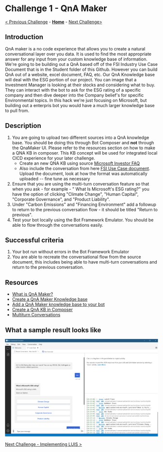 # Challenge 1 - QnA Maker
[< Previous Challenge](./Challenge0-Setup.md) - **[Home](../readme.md)** - [Next Challenge>](./Challenge2-LUIS.md)
## Introduction
QnA maker is a no code experience that allows you to create a natural conversational layer over you data. It is used to find the most appropriate answer for any input from your custom knowledge base of information. We're going to be building out a QnA based off of the FSI Industry Use Case Document that is in the Student folder of this Github. However you can build QnA out of a website, excel document, FAQ, etc. Our QnA Knowledge base will deal with the ESG portion of our project. You can image that a Investment Manager is looking at their stocks and considering what to buy. They can interact with the bot to ask for the ESG rating of a specific company and then dive deeper into  the Company belief's for specific Environmental topics. In this hack we're just focusing on Microsoft, but building out a enterpris bot you would have a much larger knowledge base to pull from.


## Description
1. You are going to upload two different sources into a QnA knowledge base. You should be doing this through Bot Composer and **not** through the QnaMaker UI. Please refer to the resources section on how to make a QNA KB in composer. This KB concept will be used for integrated local CICD experience for your later challenge.
	- Create an new QNA KB using source [Microsoft Investor FAQ](https://www.microsoft.com/en-us/Investor/FAQ.aspx)
	- Also include the conversation from here [FSI Use Case document](./Resources/T20-FSI-ESG-BOT-ACS-IndustryUseCase.docx). Upload the document, look at how the format was automatically uploaded -- fine tune as necessary
3. Ensure that you are using the multi-turn conversation feature so that when you ask - for example - " What Is Microsoft's ESG rating?" you have the option of clicking "Climate Change", "Human Capital", "Corporate Governance", and "Product Liability".
4. Under "Carbon Emissions" and "Financing Environment" add a followup to return to the previous conversation flow - it should be titled "Return to previous".
5. Test your bot locally using the Bot Framework Emulator. You should be able to flow through the conversations easily.



## Successful criteria
1. Your bot run without errors in the Bot Framework Emulator
2. You are able to recreate the conversational flow from the source document, this includes being able to have multi-turn conversations and return to the previous conversation.
	
## Resources
- [What is QnA Maker?](https://docs.microsoft.com/en-us/azure/cognitive-services/qnamaker/overview/overview)
- [Create a QnA Maker Knowledge base](https://docs.microsoft.com/en-us/composer/how-to-create-qna-kb)
-  [Add a QnA Maker knowledge base to your bot](https://docs.microsoft.com/en-us/composer/how-to-add-qna-to-bot#:~:text=Composer%20allows%20you%20to%20build%20bots%20that%20contain,a%20bot%20using%20QnA%20Maker%20and%20LUIS%20intents.)
- [Create a QnA KB in Composer](https://docs.microsoft.com/en-us/composer/how-to-create-qna-kb)
- [Multiturn Conversations](https://docs.microsoft.com/en-us/azure/cognitive-services/QnAMaker/how-to/multiturn-conversation)

## What a sample result looks like
![Sample](./Images/Ch1-1.JPG)

[Next Challenge - Implementing LUIS >](./Challenge2-LUIS.md)
